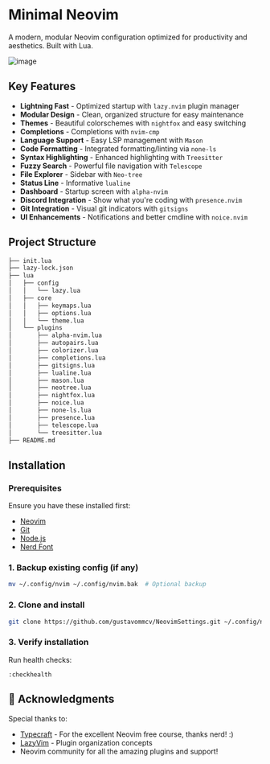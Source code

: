 # Minimal Neovim
A modern, modular Neovim configuration optimized for productivity and aesthetics. Built with Lua.

![image](https://github.com/user-attachments/assets/824356d5-c5b7-4dbc-b022-6ea3b0a30065)


## Key Features
- **Lightning Fast** - Optimized startup with `lazy.nvim` plugin manager
- **Modular Design** - Clean, organized structure for easy maintenance
- **Themes** - Beautiful colorschemes with `nightfox` and easy switching
- **Completions** - Completions with `nvim-cmp`
- **Language Support** - Easy LSP management with `Mason`
- **Code Formatting** - Integrated formatting/linting via `none-ls`
- **Syntax Highlighting** - Enhanced highlighting with `Treesitter`
- **Fuzzy Search** - Powerful file navigation with `Telescope`
- **File Explorer** - Sidebar with `Neo-tree`
- **Status Line** - Informative `lualine`
- **Dashboard** - Startup screen with `alpha-nvim`
- **Discord Integration** - Show what you're coding with `presence.nvim`
- **Git Integration** - Visual git indicators with `gitsigns`
- **UI Enhancements** - Notifications and better cmdline with `noice.nvim`

## Project Structure

```sh
├── init.lua
├── lazy-lock.json
├── lua
│   ├── config
│   │   └── lazy.lua
│   ├── core
│   │   ├── keymaps.lua
│   │   ├── options.lua
│   │   └── theme.lua
│   └── plugins
│       ├── alpha-nvim.lua
│       ├── autopairs.lua
│       ├── colorizer.lua
│       ├── completions.lua
│       ├── gitsigns.lua
│       ├── lualine.lua
│       ├── mason.lua
│       ├── neotree.lua
│       ├── nightfox.lua
│       ├── noice.lua
│       ├── none-ls.lua
│       ├── presence.lua
│       ├── telescope.lua
│       └── treesitter.lua
├── README.md
```

## Installation

### Prerequisites
Ensure you have these installed first:
- [Neovim](https://github.com/neovim/neovim/releases)
- [Git](https://git-scm.com/downloads)
- [Node.js](https://nodejs.org/)
- [Nerd Font](https://www.nerdfonts.com/)

### 1. Backup existing config (if any)
```sh
mv ~/.config/nvim ~/.config/nvim.bak  # Optional backup
```

### 2. Clone and install
```sh
git clone https://github.com/gustavommcv/NeovimSettings.git ~/.config/nvim
```

### 3. Verify installation
Run health checks:
```vim
:checkhealth
```

## 🙏 Acknowledgments

Special thanks to:

- [Typecraft](https://www.youtube.com/@typecraft_dev) - For the excellent Neovim free course, thanks nerd! :)
- [LazyVim](https://www.lazyvim.org/) - Plugin organization concepts
- Neovim community for all the amazing plugins and support!
